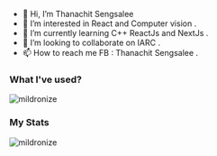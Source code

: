 - 👋 Hi, I’m Thanachit Sengsalee
- 👀 I’m interested in React and Computer vision .
- 🌱 I’m currently learning C++ ReactJs and NextJs .
- 💞️ I’m looking to collaborate on IARC .
- 📫 How to reach me FB : Thanachit Sengsalee .

<!---
6010110455/6010110455 is a ✨ special ✨ repository because its `README.md` (this file) appears on your GitHub profile.
You can click the Preview link to take a look at your changes.
--->
### What I've used?

<p align="left">
  <img src="https://github-readme-stats.vercel.app/api/top-langs/?username=6010110455&layout=compact&langs_count=9" alt="mildronize" />&nbsp;
</p>

### My Stats

<p align="left">
  <img src="https://github-readme-stats.vercel.app/api?username=6010110455&show_icons=true&count_private=true&theme=default" alt="mildronize" />
</p>

